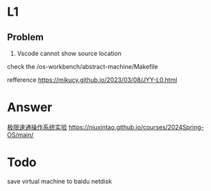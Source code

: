 # L1

## Problem

1. Vscode cannot show source location

check the /os-workbench/abstract-machine/Makefile 

refference https://mikucy.github.io/2023/03/08/JYY-L0.html

# Answer

[极限速通操作系统实验](https://www.bilibili.com/video/BV1iY411A7w1/?spm_id_from=333.788&vd_source=4492d74beafe4f87509a2e433d8de7c1)
https://niuxintao.github.io/courses/2024Spring-OS/main/

# Todo

save virtual machine to baidu netdisk